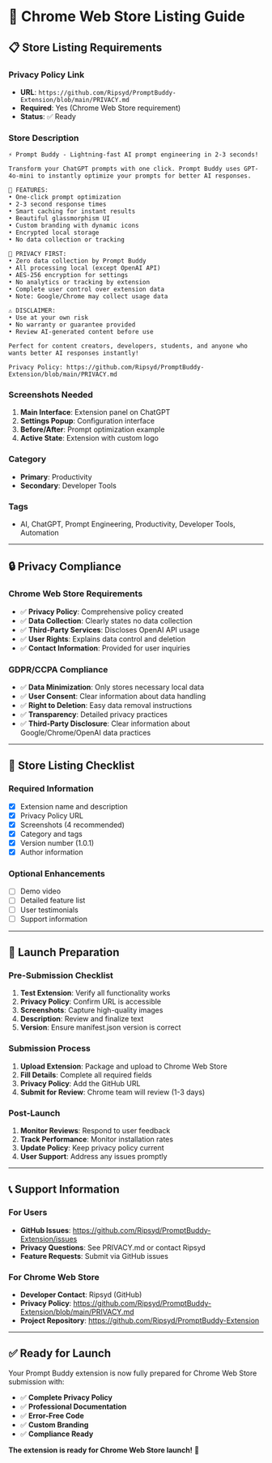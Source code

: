 # 🏪 Chrome Web Store Listing Guide

## 📋 **Store Listing Requirements**

### **Privacy Policy Link**
- **URL**: `https://github.com/Ripsyd/PromptBuddy-Extension/blob/main/PRIVACY.md`
- **Required**: Yes (Chrome Web Store requirement)
- **Status**: ✅ Ready

### **Store Description**
```
⚡ Prompt Buddy - Lightning-fast AI prompt engineering in 2-3 seconds!

Transform your ChatGPT prompts with one click. Prompt Buddy uses GPT-4o-mini to instantly optimize your prompts for better AI responses.

🎯 FEATURES:
• One-click prompt optimization
• 2-3 second response times
• Smart caching for instant results
• Beautiful glassmorphism UI
• Custom branding with dynamic icons
• Encrypted local storage
• No data collection or tracking

🔐 PRIVACY FIRST:
• Zero data collection by Prompt Buddy
• All processing local (except OpenAI API)
• AES-256 encryption for settings
• No analytics or tracking by extension
• Complete user control over extension data
• Note: Google/Chrome may collect usage data

⚠️ DISCLAIMER:
• Use at your own risk
• No warranty or guarantee provided
• Review AI-generated content before use

Perfect for content creators, developers, students, and anyone who wants better AI responses instantly!

Privacy Policy: https://github.com/Ripsyd/PromptBuddy-Extension/blob/main/PRIVACY.md
```

### **Screenshots Needed**
1. **Main Interface**: Extension panel on ChatGPT
2. **Settings Popup**: Configuration interface
3. **Before/After**: Prompt optimization example
4. **Active State**: Extension with custom logo

### **Category**
- **Primary**: Productivity
- **Secondary**: Developer Tools

### **Tags**
- AI, ChatGPT, Prompt Engineering, Productivity, Developer Tools, Automation

---

## 🔒 **Privacy Compliance**

### **Chrome Web Store Requirements**
- ✅ **Privacy Policy**: Comprehensive policy created
- ✅ **Data Collection**: Clearly states no data collection
- ✅ **Third-Party Services**: Discloses OpenAI API usage
- ✅ **User Rights**: Explains data control and deletion
- ✅ **Contact Information**: Provided for user inquiries

### **GDPR/CCPA Compliance**
- ✅ **Data Minimization**: Only stores necessary local data
- ✅ **User Consent**: Clear information about data handling
- ✅ **Right to Deletion**: Easy data removal instructions
- ✅ **Transparency**: Detailed privacy practices
- ✅ **Third-Party Disclosure**: Clear information about Google/Chrome/OpenAI data practices

---

## 📝 **Store Listing Checklist**

### **Required Information**
- [x] Extension name and description
- [x] Privacy Policy URL
- [x] Screenshots (4 recommended)
- [x] Category and tags
- [x] Version number (1.0.1)
- [x] Author information

### **Optional Enhancements**
- [ ] Demo video
- [ ] Detailed feature list
- [ ] User testimonials
- [ ] Support information

---

## 🚀 **Launch Preparation**

### **Pre-Submission Checklist**
1. **Test Extension**: Verify all functionality works
2. **Privacy Policy**: Confirm URL is accessible
3. **Screenshots**: Capture high-quality images
4. **Description**: Review and finalize text
5. **Version**: Ensure manifest.json version is correct

### **Submission Process**
1. **Upload Extension**: Package and upload to Chrome Web Store
2. **Fill Details**: Complete all required fields
3. **Privacy Policy**: Add the GitHub URL
4. **Submit for Review**: Chrome team will review (1-3 days)

### **Post-Launch**
1. **Monitor Reviews**: Respond to user feedback
2. **Track Performance**: Monitor installation rates
3. **Update Policy**: Keep privacy policy current
4. **User Support**: Address any issues promptly

---

## 📞 **Support Information**

### **For Users**
- **GitHub Issues**: https://github.com/Ripsyd/PromptBuddy-Extension/issues
- **Privacy Questions**: See PRIVACY.md or contact Ripsyd
- **Feature Requests**: Submit via GitHub issues

### **For Chrome Web Store**
- **Developer Contact**: Ripsyd (GitHub)
- **Privacy Policy**: https://github.com/Ripsyd/PromptBuddy-Extension/blob/main/PRIVACY.md
- **Project Repository**: https://github.com/Ripsyd/PromptBuddy-Extension

---

## ✅ **Ready for Launch**

Your Prompt Buddy extension is now fully prepared for Chrome Web Store submission with:

- ✅ **Complete Privacy Policy**
- ✅ **Professional Documentation**
- ✅ **Error-Free Code**
- ✅ **Custom Branding**
- ✅ **Compliance Ready**

**The extension is ready for Chrome Web Store launch!** 🎉 